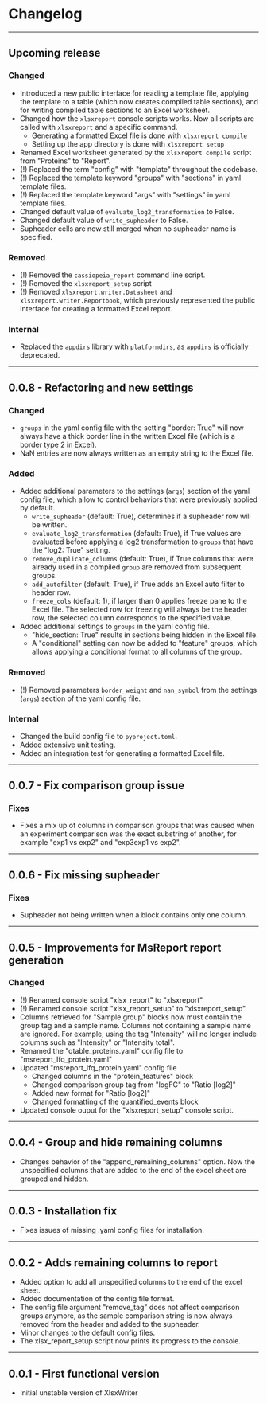 # Changelog

----------------------------------------------------------------------------------------

## Upcoming release

### Changed
- Introduced a new public interface for reading a template file, applying the template
  to a table (which now creates compiled table sections), and for writing compiled table
  sections to an Excel worksheet.
- Changed how the `xlsxreport` console scripts works. Now all scripts are called with
  `xlsxreport` and a specific command.
  - Generating a formatted Excel file is done with `xlsxreport compile`
  - Setting up the app directory is done with `xlsxreport setup`
- Renamed Excel worksheet generated by the `xlsxreport compile` script from "Proteins" 
  to "Report".
- (!) Replaced the term "config" with "template" throughout the codebase.
- (!) Replaced the template keyword "groups" with "sections" in yaml template files.
- (!) Replaced the template keyword "args" with "settings" in yaml template files.
- Changed default value of `evaluate_log2_transformation` to False.
- Changed default value of `write_supheader` to False.
- Supheader cells are now still merged when no supheader name is specified.

### Removed
- (!) Removed the `cassiopeia_report` command line script.
- (!) Removed the `xlsxreport_setup` script
- (!) Removed `xlsxreport.writer.Datasheet` and `xlsxreport.writer.Reportbook`, which
  previously represented the public interface for creating a formatted Excel report. 

### Internal
- Replaced the `appdirs` library with `platformdirs`, as `appdirs` is officially
  deprecated.

----------------------------------------------------------------------------------------

## 0.0.8 - Refactoring and new settings

### Changed
- `groups` in the yaml config file with the setting "border: True" will now always have
  a thick border line in the written Excel file (which is a border type 2 in Excel).
- NaN entries are now always written as an empty string to the Excel file.

### Added
- Added additional parameters to the settings (`args`) section of the yaml config file,
  which allow to control behaviors that were previously applied by default.
  - `write_supheader` (default: True), determines if a supheader row will be written.
  - `evaluate_log2_transformation` (default: True), if True values are evaluated before
    applying a log2 transformation to `groups` that have the "log2: True" setting.
  - `remove_duplicate_columns` (default: True), if True columns that were already used
    in a compiled `group` are removed from subsequent groups.
  - `add_autofilter` (default: True), if True adds an Excel auto filter to header row.
  - `freeze_cols` (default: 1), if larger than 0 applies freeze pane to the Excel file.
    The selected row for freezing will always be the header row, the selected column
    corresponds to the specified value.
- Added additional settings to `groups` in the yaml config file.
  - "hide_section: True" results in sections being hidden in the Excel file.
  - A "conditional" setting can now be added to "feature" groups, which allows applying
    a conditional format to all columns of the group. 

### Removed
- (!) Removed parameters `border_weight` and `nan_symbol` from the settings (`args`)
  section of the yaml config file.

### Internal
- Changed the build config file to `pyproject.toml`.
- Added extensive unit testing.
- Added an integration test for generating a formatted Excel file.

----------------------------------------------------------------------------------------

## 0.0.7 - Fix comparison group issue

### Fixes
  - Fixes a mix up of columns in comparison groups that was caused when an experiment 
    comparison was the exact substring of another, for example "exp1 vs exp2" and
    "exp3exp1 vs exp2".

----------------------------------------------------------------------------------------

## 0.0.6 - Fix missing supheader

### Fixes
  - Supheader not being written when a block contains only one column.

----------------------------------------------------------------------------------------

## 0.0.5 - Improvements for MsReport report generation

### Changed
- (!) Renamed console script "xlsx_report" to "xlsxreport"
- (!) Renamed console script "xlsx_report_setup" to "xlsxreport_setup"
- Columns retrieved for "Sample group" blocks now must contain the group tag and a
  sample name. Columns not containing a sample name are ignored. For example, using the
  tag "Intensity" will no longer include columns such as "Intensity" or
  "Intensity total".
- Renamed the "qtable_proteins.yaml" config file to "msreport_lfq_protein.yaml"
- Updated "msreport_lfq_protein.yaml" config file
  - Changed columns in the "protein_features" block
  - Changed comparison group tag from "logFC" to "Ratio [log2]"
  - Added new format for "Ratio [log2]"
  - Changed formatting of the quantified_events block  
- Updated console ouput for the "xlsxreport_setup" console script.

----------------------------------------------------------------------------------------

## 0.0.4 - Group and hide remaining columns

- Changes behavior of the "append_remaining_columns" option. Now the
  unspecified columns that are added to the end of the excel sheet
  are grouped and hidden.

----------------------------------------------------------------------------------------

## 0.0.3 - Installation fix

- Fixes issues of missing .yaml config files for installation.

----------------------------------------------------------------------------------------

## 0.0.2 - Adds remaining columns to report

- Added option to add all unspecified columns to the end of the excel sheet.
- Added documentation of the config file format.
- The config file argument "remove_tag" does not affect comparison groups
  anymore, as the sample comparison string is now always removed from the
  header and added to the supheader.
- Minor changes to the default config files.
- The xlsx_report_setup script now prints its progress to the console.

----------------------------------------------------------------------------------------

## 0.0.1 - First functional version

- Initial unstable version of XlsxWriter
